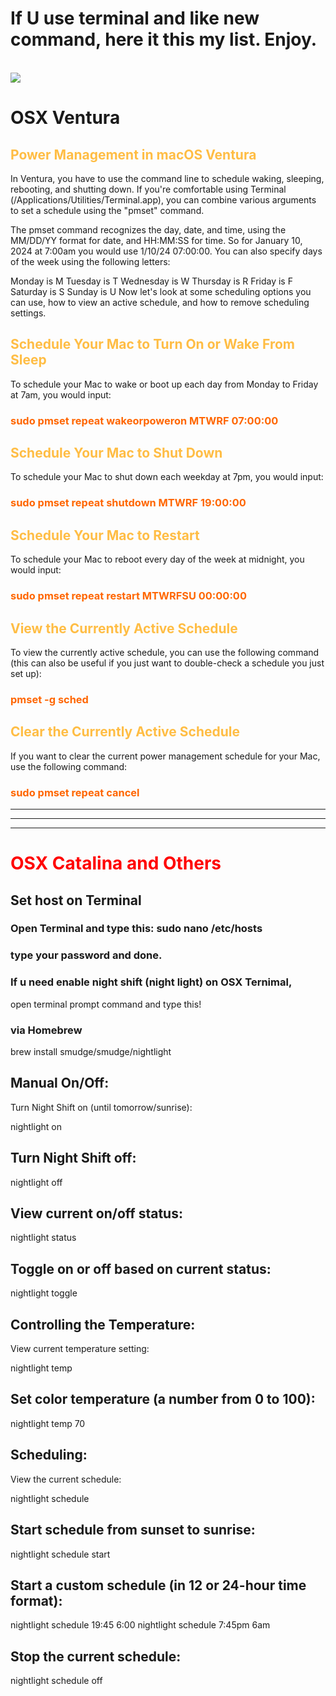 # If U use terminal and like new command, here it this my list. Enjoy.
<br/>
<img src="https://img.shields.io/badge/mac%20os-000000?style=for-the-badge&logo=macos&logoColor=F0F0F0" />

# OSX Ventura 

## <span style="color:#FFBD44;">Power Management in macOS Ventura</span>

In Ventura, you have to use the command line to schedule waking, sleeping, rebooting, and shutting down. If you're comfortable using Terminal (/Applications/Utilities/Terminal.app), you can combine various arguments to set a schedule using the "pmset" command.

The pmset command recognizes the day, date, and time, using the MM/DD/YY format for date, and HH:MM:SS for time. So for January 10, 2024 at 7:00am you would use 1/10/24 07:00:00. You can also specify days of the week using the following letters:

Monday is M
Tuesday is T
Wednesday is W
Thursday is R
Friday is F
Saturday is S
Sunday is U
Now let's look at some scheduling options you can use, how to view an active schedule, and how to remove scheduling settings.

## <span style="color:#FFBD44;">Schedule Your Mac to Turn On or Wake From Sleep</span>

To schedule your Mac to wake or boot up each day from Monday to Friday at 7am, you would input:

<h3 style="color:#ff6600;">sudo pmset repeat wakeorpoweron MTWRF 07:00:00</span></b>

## <span style="color:#FFBD44;">Schedule Your Mac to Shut Down</span>

To schedule your Mac to shut down each weekday at 7pm, you would input:

<h3 style="color:#ff6600;">sudo pmset repeat shutdown MTWRF 19:00:00

## <span style="color:#FFBD44;">Schedule Your Mac to Restart</span>

To schedule your Mac to reboot every day of the week at midnight, you would input:

<h3 style="color:#ff6600;">sudo pmset repeat restart MTWRFSU 00:00:00

## <span style="color:#FFBD44;">View the Currently Active Schedule

To view the currently active schedule, you can use the following command (this can also be useful if you just want to double-check a schedule you just set up):

<h3 style="color:#ff6600;">pmset -g sched</h3>

## <span style="color:#FFBD44;">Clear the Currently Active Schedule </span>

If you want to clear the current power management schedule for your Mac, use the following command:

<h3 style="color:#ff6600;">sudo pmset repeat cancel</h3>

<p><hr></p>
<p><hr></p>
<p><hr></p>

# <span style="color:#f00;">OSX Catalina and Others
## Set host on Terminal
### Open Terminal and type this: sudo nano /etc/hosts
### type your password and done.

### If u need enable night shift (night light) on OSX Ternimal,<br/>
open terminal prompt command and type this!

### via Homebrew

brew install smudge/smudge/nightlight

## Manual On/Off:

Turn Night Shift on (until tomorrow/sunrise):

nightlight on
## Turn Night Shift off:

nightlight off
## View current on/off status:

nightlight status
## Toggle on or off based on current status:

nightlight toggle

## Controlling the Temperature:
View current temperature setting:

nightlight temp
## Set color temperature (a number from 0 to 100):

nightlight temp 70

## Scheduling:
View the current schedule:

nightlight schedule
## Start schedule from sunset to sunrise:

nightlight schedule start
## Start a custom schedule (in 12 or 24-hour time format):

nightlight schedule 19:45 6:00
nightlight schedule 7:45pm 6am

## Stop the current schedule:

nightlight schedule off

